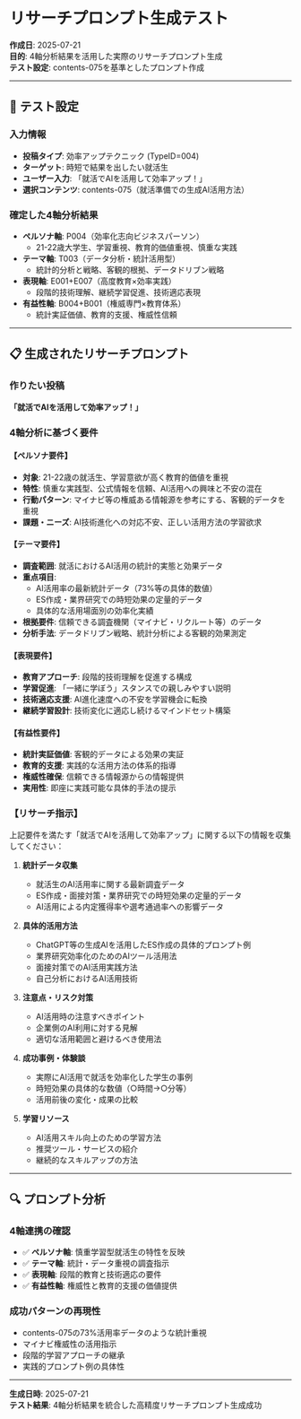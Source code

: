 # リサーチプロンプト生成テスト

**作成日**: 2025-07-21  
**目的**: 4軸分析結果を活用した実際のリサーチプロンプト生成  
**テスト設定**: contents-075を基準としたプロンプト作成

---

## 🎯 テスト設定

### 入力情報
- **投稿タイプ**: 効率アップテクニック (TypeID=004)
- **ターゲット**: 時短で結果を出したい就活生
- **ユーザー入力**: 「就活でAIを活用して効率アップ！」
- **選択コンテンツ**: contents-075（就活準備での生成AI活用方法）

### 確定した4軸分析結果
- **ペルソナ軸**: P004（効率化志向ビジネスパーソン）
  - 21-22歳大学生、学習重視、教育的価値重視、慎重な実践
- **テーマ軸**: T003（データ分析・統計活用型）
  - 統計的分析と戦略、客観的根拠、データドリブン戦略
- **表現軸**: E001+E007（高度教育×効率実践）
  - 段階的技術理解、継続学習促進、技術適応表現
- **有益性軸**: B004+B001（権威専門×教育体系）
  - 統計実証価値、教育的支援、権威性信頼

---

## 📋 生成されたリサーチプロンプト

### 作りたい投稿
**「就活でAIを活用して効率アップ！」**

### 4軸分析に基づく要件

#### 【ペルソナ要件】
- **対象**: 21-22歳の就活生、学習意欲が高く教育的価値を重視
- **特性**: 慎重な実践型、公式情報を信頼、AI活用への興味と不安の混在
- **行動パターン**: マイナビ等の権威ある情報源を参考にする、客観的データを重視
- **課題・ニーズ**: AI技術進化への対応不安、正しい活用方法の学習欲求

#### 【テーマ要件】
- **調査範囲**: 就活におけるAI活用の統計的実態と効果データ
- **重点項目**: 
  - AI活用率の最新統計データ（73%等の具体的数値）
  - ES作成・業界研究での時短効果の定量的データ
  - 具体的な活用場面別の効率化実績
- **根拠要件**: 信頼できる調査機関（マイナビ・リクルート等）のデータ
- **分析手法**: データドリブン戦略、統計分析による客観的効果測定

#### 【表現要件】
- **教育アプローチ**: 段階的技術理解を促進する構成
- **学習促進**: 「一緒に学ぼう」スタンスでの親しみやすい説明
- **技術適応支援**: AI進化速度への不安を学習機会に転換
- **継続学習設計**: 技術変化に適応し続けるマインドセット構築

#### 【有益性要件】
- **統計実証価値**: 客観的データによる効果の実証
- **教育的支援**: 実践的な活用方法の体系的指導
- **権威性確保**: 信頼できる情報源からの情報提供
- **実用性**: 即座に実践可能な具体的手法の提示

### 【リサーチ指示】
上記要件を満たす「就活でAIを活用して効率アップ」に関する以下の情報を収集してください：

1. **統計データ収集**
   - 就活生のAI活用率に関する最新調査データ
   - ES作成・面接対策・業界研究での時短効果の定量的データ
   - AI活用による内定獲得率や選考通過率への影響データ

2. **具体的活用方法**
   - ChatGPT等の生成AIを活用したES作成の具体的プロンプト例
   - 業界研究効率化のためのAIツール活用法
   - 面接対策でのAI活用実践方法
   - 自己分析におけるAI活用技術

3. **注意点・リスク対策**
   - AI活用時の注意すべきポイント
   - 企業側のAI利用に対する見解
   - 適切な活用範囲と避けるべき使用法

4. **成功事例・体験談**
   - 実際にAI活用で就活を効率化した学生の事例
   - 時短効果の具体的な数値（○時間→○分等）
   - 活用前後の変化・成果の比較

5. **学習リソース**
   - AI活用スキル向上のための学習方法
   - 推奨ツール・サービスの紹介
   - 継続的なスキルアップの方法

---

## 🔍 プロンプト分析

### 4軸連携の確認
- ✅ **ペルソナ軸**: 慎重学習型就活生の特性を反映
- ✅ **テーマ軸**: 統計・データ重視の調査指示
- ✅ **表現軸**: 段階的教育と技術適応の要件
- ✅ **有益性軸**: 権威性と教育的支援の価値提供

### 成功パターンの再現性
- contents-075の73%活用率データのような統計重視
- マイナビ権威性の活用指示
- 段階的学習アプローチの継承
- 実践的プロンプト例の具体性

---

**生成日時**: 2025-07-21  
**テスト結果**: 4軸分析結果を統合した高精度リサーチプロンプト生成成功
